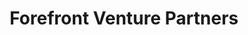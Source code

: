 ---
layout: firm_page
title: "Forefront Venture Partners"
id: "forefrontvp.com"
permalink: "/forefrontventurepartnersforefrontvp.com/"
website: "https://www.forefrontvp.com"
offices: "Boca Raton (United States)"
investment_stages: "Seed, Series A, Series B"
portfolio_companies: "Grove Collaborative, Calm, GRIN, PayRange, Boundless, EvaBot, Remoov, PartySlate"
portfolio_link: "https://www.forefrontvp.com/portfolio"
investment_markets: "Consumer, B2B, SaaS"
founded_year: "2013"
description: "Forefront Venture Partners is a venture capital firm investing in high-growth, revenue-generating early-stage companies. They focus on building lasting relationships with founders, providing strategic guidance and support beyond capital. Their investment approach is highly selective, prioritizing companies with strong teams, real market solutions, and efficient growth strategies."
linkedin: "https://www.linkedin.com/company/forefront-venture-partners"
twitter: ""
instagram: ""
team_page: ""
investor_type: "Venture Capital"
crunchbase: "https://www.crunchbase.com/organization/forefront-venture-partners"
pitchbook: "https://pitchbook.com/profiles/investor/99192-52"

# SEO Optimization
meta_title: "Forefront Venture Partners - VC Firm - projectstartups.com"
meta_description: "Forefront Venture Partners, Forefront Venture Partners is a venture capital firm investing in high-growth, revenue-generating early-stage companies. They focus on building lastin..."
meta_keywords: "Forefront Venture Partners, Consumer, B2B, SaaS, VC firm, venture capital, startup investor, projectstartups.com"
canonical_url: "https://vc.projectstartups.com/forefrontventurepartnersforefrontvp.com/"
---